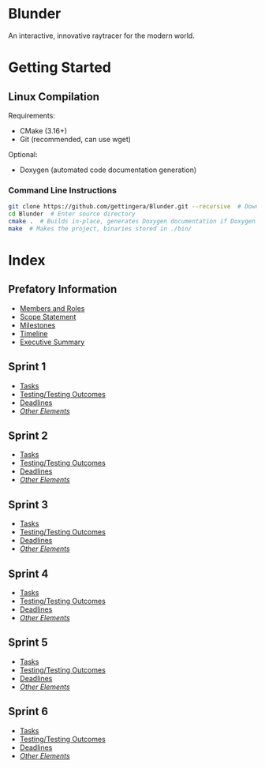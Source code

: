 # Blunder
An interactive, innovative raytracer for the modern world.

# Getting Started
## Linux Compilation
Requirements:
- CMake (3.16+)
- Git (recommended, can use wget)

Optional:
- Doxygen (automated code documentation generation)

### Command Line Instructions
```sh
git clone https://github.com/gettingera/Blunder.git --recursive  # Downloads the repository and necessary submodules
cd Blunder  # Enter source directory
cmake .  # Builds in-place, generates Doxygen documentation if Doxygen is available on your sytem
make  # Makes the project, binaries stored in ./bin/
```

# Index
## Prefatory Information
- [Members and Roles]()
- [Scope Statement]()
- [Milestones]()
- [Timeline]()
- [Executive Summary]()

## Sprint 1
- [Tasks]()
- [Testing/Testing Outcomes]()
- [Deadlines]()
- [*Other Elements*]()

## Sprint 2
- [Tasks]()
- [Testing/Testing Outcomes]()
- [Deadlines]()
- [*Other Elements*]()

## Sprint 3
- [Tasks]()
- [Testing/Testing Outcomes]()
- [Deadlines]()
- [*Other Elements*]()

## Sprint 4
- [Tasks]()
- [Testing/Testing Outcomes]()
- [Deadlines]()
- [*Other Elements*]()

## Sprint 5
- [Tasks]()
- [Testing/Testing Outcomes]()
- [Deadlines]()
- [*Other Elements*]()

## Sprint 6
- [Tasks]()
- [Testing/Testing Outcomes]()
- [Deadlines]()
- [*Other Elements*]()
